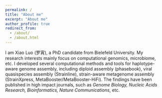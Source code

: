 ```yaml
---
permalink: /
title: "About me"
excerpt: "About me"
author_profile: true
redirect_from: 
  - /about/
  - /about.html
---
```


I am Xiao Luo (罗宵), a PhD candidate from Bielefeld University. My research interests mainly focus on computational genomics,  microbiome, etc. I developed several computational methods and tools for haplotype-aware genome assembly, including diploid assembly (phasebook), viral quasispecies assembly (Strainline), strain-aware metagenome assembly (StrainXpress, MetaBooster/MetaBooster-HiFi). The findings have been published in high impact journals, such as *Genome Biology, Nucleic Acids Research, Bioinformatics, Nature Communications*, etc.

<!-- A data-driven personal website
======
xx
 -->

